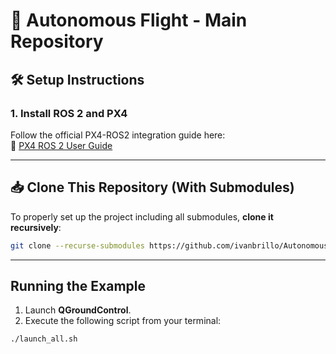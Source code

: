 # 🚀 Autonomous Flight - Main Repository


## 🛠️ Setup Instructions

### 1. Install ROS 2 and PX4

Follow the official PX4-ROS2 integration guide here:  
📖 [PX4 ROS 2 User Guide](https://docs.px4.io/main/en/ros2/user_guide.html)

---

## 📥 Clone This Repository (With Submodules)

To properly set up the project including all submodules, **clone it recursively**:

```bash
git clone --recurse-submodules https://github.com/ivanbrillo/AutonomousFlight.git
```

---

## Running the Example

1. Launch **QGroundControl**.
2. Execute the following script from your terminal:

```bash
./launch_all.sh

